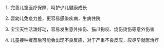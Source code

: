 1. 完善儿童医疗保障、呵护少儿健康成长

2. 婴幼儿免疫力差，更容易感染疾病，生病住院

3. 宝宝天性活泼好动，容易发生意外摔伤、猫爪狗咬、烧伤烫伤等意外伤害

4. 儿童接种疫苗后可能会出现不良反应，对于严重不良反应，应尽早就医治疗